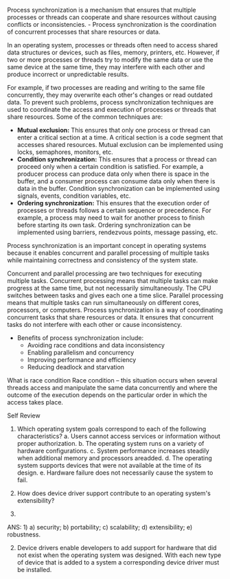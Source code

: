 
Process synchronization is a mechanism that ensures that multiple processes or threads can cooperate and share resources without causing conflicts or inconsistencies. - Process synchronization is the coordination of concurrent processes that share resources or data.

In an operating system, processes or threads often need to access shared data structures or devices, such as files, memory, printers, etc. However, if two or more processes or threads try to modify the same data or use the same device at the same time, they may interfere with each other and produce incorrect or unpredictable results.

For example, if two processes are reading and writing to the same file concurrently, they may overwrite each other's changes or read outdated data. To prevent such problems, process synchronization techniques are used to coordinate the access and execution of processes or threads that share resources. Some of the common techniques are:

- **Mutual exclusion:** This ensures that only one process or thread can enter a critical section at a time. A critical section is a code segment that accesses shared resources. Mutual exclusion can be implemented using locks, semaphores, monitors, etc.
- **Condition synchronization:** This ensures that a process or thread can proceed only when a certain condition is satisfied. For example, a producer process can produce data only when there is space in the buffer, and a consumer process can consume data only when there is data in the buffer. Condition synchronization can be implemented using signals, events, condition variables, etc.
- **Ordering synchronization:** This ensures that the execution order of processes or threads follows a certain sequence or precedence. For example, a process may need to wait for another process to finish before starting its own task. Ordering synchronization can be implemented using barriers, rendezvous points, message passing, etc.

Process synchronization is an important concept in operating systems because it enables concurrent and parallel processing of multiple tasks while maintaining correctness and consistency of the system state.

Concurrent and parallel processing are two techniques for executing multiple tasks. Concurrent processing means that multiple tasks can make progress at the same time, but not necessarily simultaneously. The CPU switches between tasks and gives each one a time slice. Parallel processing means that multiple tasks can run simultaneously on different cores, processors, or computers. Process synchronization is a way of coordinating concurrent tasks that share resources or data. It ensures that concurrent tasks do not interfere with each other or cause inconsistency.


- Benefits of process synchronization include:
  - Avoiding race conditions and data inconsistency
  - Enabling parallelism and concurrency
  - Improving performance and efficiency
  - Reducing deadlock and starvation

What is race condition
Race condition – this situation occurs when
several threads access and manipulate the
same data concurrently and where the
outcome of the execution depends on the
particular order in which the access takes
place.


Self Review
1. Which operating system goals correspond to each of the following characteristics?
	a. Users cannot access services or information without proper authorization.
	b. The operating system runs on a variety of hardware configurations.
	c. System performance increases steadily when additional memory and processors areadded.
	d. The operating system supports devices that were not available at the time of its design.
	e. Hardware failure does not necessarily cause the system to fail.

2. How does device driver support contribute to an operating system's extensibility?
3. 
ANS: 1) a) security; b) portability; c) scalability; d) extensibility; e) robustness.

2) Device drivers enable developers to add support for hardware that did not exist when the operating system was designed. With each new type of device that is added to a system a corresponding device driver must be installed.